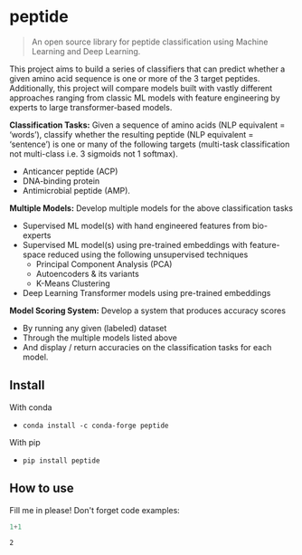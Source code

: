 # peptide
> An open source library for peptide classification using Machine Learning and Deep Learning.


This project aims to build a series of classifiers that can predict whether a given amino acid sequence is one or more of the 3 target peptides.<br>
Additionally, this project will compare models built with vastly different approaches ranging from classic ML models with feature engineering by experts to large transformer-based models.

**Classification Tasks:** Given a sequence of amino acids (NLP equivalent = ‘words’), classify whether the resulting peptide (NLP equivalent = ‘sentence’) is one or many of the following targets (multi-task classification not multi-class i.e. 3 sigmoids not 1 softmax).
- Anticancer peptide (ACP)
- DNA-binding protein
- Antimicrobial peptide (AMP).

**Multiple Models:** Develop multiple models for the above classification tasks
- Supervised ML model(s) with hand engineered features from bio-experts
- Supervised ML model(s) using pre-trained embeddings with feature-space reduced using the following unsupervised techniques
    - Principal Component Analysis (PCA)
    - Autoencoders & its variants
    - K-Means Clustering
- Deep Learning Transformer models using pre-trained embeddings

**Model Scoring System:** Develop a system that produces accuracy scores 
- By running any given (labeled) dataset
- Through the multiple models listed above 
- And display / return accuracies on the classification tasks for each model.


## Install

With conda
- `conda install -c conda-forge peptide`

With pip
- `pip install peptide`

## How to use

Fill me in please! Don't forget code examples:

```python
1+1
```




    2


